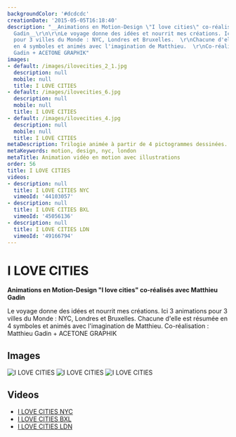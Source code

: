 ```yaml
---
backgroundColor: '#dcdcdc'
creationDate: '2015-05-05T16:18:40'
description: "__Animations en Motion-Design \"I love cities\" co-réalisés avec Matthieu
  Gadin__\r\n\r\nLe voyage donne des idées et nourrit mes créations. Ici 3 animations
  pour 3 villes du Monde : NYC, Londres et Bruxelles.  \r\nChacune d'elle est résumée
  en 4 symboles et animés avec l'imagination de Matthieu.  \r\nCo-réalisation : Matthieu
  Gadin + ACETONE GRAPHIK"
images:
- default: /images/ilovecities_2_1.jpg
  description: null
  mobile: null
  title: I LOVE CITIES
- default: /images/ilovecities_6.jpg
  description: null
  mobile: null
  title: I LOVE CITIES
- default: /images/ilovecities_4.jpg
  description: null
  mobile: null
  title: I LOVE CITIES
metaDescription: Trilogie animée à partir de 4 pictogrammes dessinées...
metaKeywords: motion, design, nyc, london
metaTitle: Animation vidéo en motion avec illustrations
order: 56
title: I LOVE CITIES
videos:
- description: null
  title: I LOVE CITIES NYC
  vimeoId: '44103057'
- description: null
  title: I LOVE CITIES BXL
  vimeoId: '45056136'
- description: null
  title: I LOVE CITIES LDN
  vimeoId: '49166794'
---
```


# I LOVE CITIES

__Animations en Motion-Design "I love cities" co-réalisés avec Matthieu Gadin__

Le voyage donne des idées et nourrit mes créations. Ici 3 animations pour 3 villes du Monde : NYC, Londres et Bruxelles.
Chacune d'elle est résumée en 4 symboles et animés avec l'imagination de Matthieu.
Co-réalisation : Matthieu Gadin + ACETONE GRAPHIK

## Images

![I LOVE CITIES](/images/ilovecities_2_1.jpg)
![I LOVE CITIES](/images/ilovecities_6.jpg)
![I LOVE CITIES](/images/ilovecities_4.jpg)

## Videos

- [I LOVE CITIES NYC](https://vimeo.com/44103057)
- [I LOVE CITIES BXL](https://vimeo.com/45056136)
- [I LOVE CITIES LDN](https://vimeo.com/49166794)
